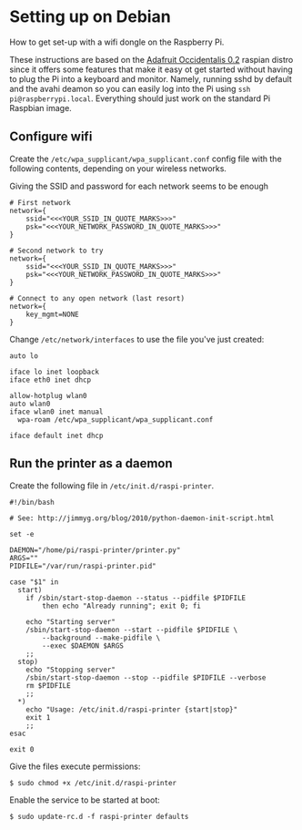 Setting up on Debian
===

How to get set-up with a wifi dongle on the Raspberry Pi.

These instructions are based on the [Adafruit Occidentalis 0.2](http://learn.adafruit.com/adafruit-raspberry-pi-educational-linux-distro/occidentalis-v0-dot-2) raspian distro since it offers some features that make it easy ot get started without having to plug the Pi into a keyboard and monitor. Namely, running sshd by default and the avahi deamon so you can easily log into the Pi using `ssh pi@raspberrypi.local`. Everything should just work on the standard Pi Raspbian image.

Configure wifi
----

Create the `/etc/wpa_supplicant/wpa_supplicant.conf` config file with the following contents, depending on your wireless networks.

Giving the SSID and password for each network seems to be enough 

    # First network
    network={
        ssid="<<<YOUR_SSID_IN_QUOTE_MARKS>>>"
        psk="<<<YOUR_NETWORK_PASSWORD_IN_QUOTE_MARKS>>>"
    }

    # Second network to try
    network={
        ssid="<<<YOUR_SSID_IN_QUOTE_MARKS>>>"
        psk="<<<YOUR_NETWORK_PASSWORD_IN_QUOTE_MARKS>>>"
    }

    # Connect to any open network (last resort)
    network={
        key_mgmt=NONE
    }


Change `/etc/network/interfaces` to use the file you've just created:

    auto lo
     
    iface lo inet loopback
    iface eth0 inet dhcp
     
    allow-hotplug wlan0
    auto wlan0
    iface wlan0 inet manual
      wpa-roam /etc/wpa_supplicant/wpa_supplicant.conf

    iface default inet dhcp


Run the printer as a daemon
----

Create the following file in `/etc/init.d/raspi-printer`.

    #!/bin/bash

    # See: http://jimmyg.org/blog/2010/python-daemon-init-script.html

    set -e

    DAEMON="/home/pi/raspi-printer/printer.py"
    ARGS=""
    PIDFILE="/var/run/raspi-printer.pid"

    case "$1" in
      start)
        if /sbin/start-stop-daemon --status --pidfile $PIDFILE 
            then echo "Already running"; exit 0; fi

        echo "Starting server"
        /sbin/start-stop-daemon --start --pidfile $PIDFILE \
            --background --make-pidfile \
            --exec $DAEMON $ARGS
        ;;
      stop)
        echo "Stopping server"
        /sbin/start-stop-daemon --stop --pidfile $PIDFILE --verbose
        rm $PIDFILE
        ;;
      *)
        echo "Usage: /etc/init.d/raspi-printer {start|stop}"
        exit 1
        ;;
    esac

    exit 0

Give the files execute permissions:

    $ sudo chmod +x /etc/init.d/raspi-printer

Enable the service to be started at boot:

    $ sudo update-rc.d -f raspi-printer defaults

